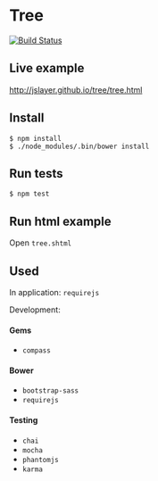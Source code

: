 # Tree

[![Build Status](https://secure.travis-ci.org/jslayer/tree.png?branch=master)](http://travis-ci.org/jslayer/tree)

## Live example

   http://jslayer.github.io/tree/tree.html

## Install

    $ npm install
    $ ./node_modules/.bin/bower install

## Run tests

    $ npm test

## Run html example

Open `tree.shtml`

## Used

In application: `requirejs`

Development:

#### Gems

* `compass`

#### Bower

* `bootstrap-sass`
* `requirejs`

#### Testing

* `chai`
* `mocha`
* `phantomjs`
* `karma`